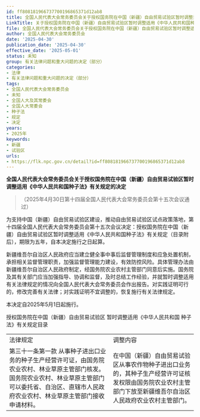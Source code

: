 ```yaml
---
id: ff808181966737700196865371d12ab8
title: 全国人民代表大会常务委员会关于授权国务院在中国（新疆）自由贸易试验区暂时调整适用《中华人民共和国种子法》有关规定的决定
LinkTitle: 关于授权国务院在中国（新疆）自由贸易试验区暂时调整适用《中华人民共和国种子法》有关规定的决定（2025）
file: 全国人民代表大会常务委员会关于授权国务院在中国（新疆）自由贸易试验区暂时调整适用《中华人民共和国种子法》有关规定的决定_20250430_ff808181966737700196865371d12ab8.docx
author: 全国人民代表大会常务委员会
date: '2025-04-30'
publication_date: '2025-04-30'
effective_date: '2025-05-01'
status: 未知
group: 有关法律问题和重大问题的决定（部分）
categories:
- 法律
- 有关法律问题和重大问题的决定（部分）
tags:
- 全国人民代表大会常务委员会
- 未知
- 全国人大及其常委会
- 全国人大常委会
- 种子法
- 规定
- 决定
years:
- 2025年
keywords:
- 新疆
- 试验区
urls:
- https://flk.npc.gov.cn/detail?id=ff808181966737700196865371d12ab8
---
```


**全国人民代表大会常务委员会关于授权国务院在中国（新疆）自由贸易试验区暂时调整适用《中华人民共和国种子法》有关规定的决定**

> （2025年4月30日第十四届全国人民代表大会常务委员会第十五次会议通过）

为支持中国（新疆）自由贸易试验区建设，推动自由贸易试验区试点政策落地，第十四届全国人民代表大会常务委员会第十五次会议决定：授权国务院在中国（新疆）自由贸易试验区暂时调整适用《中华人民共和国种子法》有关规定（目录附后），期限为五年，自本决定施行之日起算。

新疆维吾尔自治区人民政府应当建立健全事中事后监督管理制度和应急处置机制，承担相关监督管理职责，加强监督管理能力建设，有效防控风险。具体管理办法由新疆维吾尔自治区人民政府制定，经国务院农业农村主管部门同意后实施。国务院及其有关部门应当加强指导、协调和监督，及时总结工作经验，并就暂时调整适用有关法律规定的情况向全国人民代表大会常务委员会作出报告。对实践证明可行的，修改完善有关法律；对实践证明不宜调整的，恢复施行有关法律规定。

本决定自2025年5月1日起施行。

授权国务院在中国（新疆）自由贸易试验区
暂时调整适用《中华人民共和国
种子法》有关规定目录

|  |  |
| --- | --- |
| 法律规定 | 调整内容 |
| 第三十一条第一款 从事种子进出口业务的种子生产经营许可证，由国务院农业农村、林业草原主管部门核发。国务院农业农村、林业草原主管部门可以委托省、自治区、直辖市人民政府农业农村、林业草原主管部门接收申请材料。 | 在中国（新疆）自由贸易试验区从事农作物种子进出口业务的，其种子生产经营许可证核发权限由国务院农业农村主管部门下放至新疆维吾尔自治区人民政府农业农村主管部门。 |
